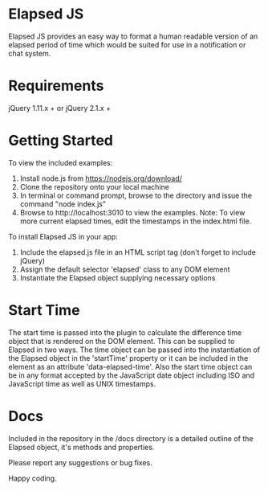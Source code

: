 # Elapsed JS
Elapsed JS provides an easy way to format a human readable version of an elapsed period of time which would be suited for use in a notification or chat system.

# Requirements
jQuery 1.11.x + or jQuery 2.1.x +

# Getting Started

To view the included examples:

1. Install node.js from https://nodejs.org/download/
2. Clone the repository onto your local machine
3. In terminal or command prompt, browse to the directory and issue the command "node index.js"
4. Browse to http://localhost:3010 to view the examples. 
Note: To view more current elapsed times, edit the timestamps in the index.html file.

To install Elapsed JS in your app:

1. Include the elapsed.js file in an HTML script tag (don't forget to include jQuery)
2. Assign the default selector 'elapsed' class to any DOM element
3. Instantiate the Elapsed object supplying necessary options

# Start Time

The start time is passed into the plugin to calculate the difference time object that is rendered on the DOM element. This can be supplied to Elapsed in two ways.  The time object can be passed into the instantiation of the Elapsed object in the 'startTime' property or it can be included in the element as an attribute 'data-elapsed-time'.
Also the start time object can be in any format accepted by the JavaScript date object including ISO and JavaScript time as well as UNIX timestamps. 

# Docs

Included in the repository in the /docs directory is a detailed outline of the Elapsed object, it's methods and properties.

Please report any suggestions or bug fixes.

Happy coding. 
